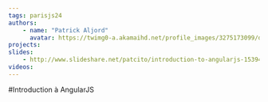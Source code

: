 ```yaml
---
tags: parisjs24
authors:
    - name: "Patrick Aljord"
      avatar: https://twimg0-a.akamaihd.net/profile_images/3275173099/d03d3857be1b4932e590156133ec533e.jpeg
projects:
slides:
    - http://www.slideshare.net/patcito/introduction-to-angularjs-15394765
videos:
---
```

#Introduction à AngularJS
